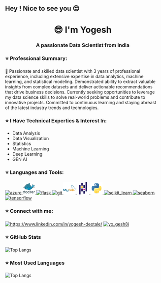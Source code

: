 ##  Hey ! Nice to see you 😍
<h1 align="center"> 😎 I'm Yogesh</h1>
<h3 align="center">A passionate Data Scientist from India</h3>
<h3 align="left">⭐ Professional Summary: </h3>
    🔭 Passionate and skilled data scientist with 3 years of professional experience, including extensive expertise in data analytics, machine learning, and statistical 
       modeling. Demonstrated ability to extract valuable insights from complex datasets and deliver actionable recommendations that drive business decisions.
       Currently seeking opportunities to leverage my data science skills to solve real-world problems and contribute to innovative projects. Committed to continuous                learning and staying abreast of the latest industry trends and technologies.

<h3 align="left">⭐ I Have Technical Experties & Interest In: </h3>

- Data Analysis
- Data Visualization
- Statistics
- Machine Learning
- Deep Learning
- GEN AI

<h3 align="left">⭐ Languages and Tools:</h3>
<p align="left"> <a href="https://azure.microsoft.com/en-in/" target="_blank" rel="noreferrer"> <img src="https://www.vectorlogo.zone/logos/microsoft_azure/microsoft_azure-icon.svg" alt="azure" width="40" height="40"/> </a> <a href="https://www.docker.com/" target="_blank" rel="noreferrer"> <img src="https://raw.githubusercontent.com/devicons/devicon/master/icons/docker/docker-original-wordmark.svg" alt="docker" width="40" height="40"/> </a> <a href="https://flask.palletsprojects.com/" target="_blank" rel="noreferrer"> <img src="https://www.vectorlogo.zone/logos/pocoo_flask/pocoo_flask-icon.svg" alt="flask" width="40" height="40"/> </a> <a href="https://git-scm.com/" target="_blank" rel="noreferrer"> <img src="https://www.vectorlogo.zone/logos/git-scm/git-scm-icon.svg" alt="git" width="40" height="40"/> </a> <a href="https://www.mysql.com/" target="_blank" rel="noreferrer"> <img src="https://raw.githubusercontent.com/devicons/devicon/master/icons/mysql/mysql-original-wordmark.svg" alt="mysql" width="40" height="40"/> </a> <a href="https://pandas.pydata.org/" target="_blank" rel="noreferrer"> <img src="https://raw.githubusercontent.com/devicons/devicon/2ae2a900d2f041da66e950e4d48052658d850630/icons/pandas/pandas-original.svg" alt="pandas" width="40" height="40"/> </a> <a href="https://www.python.org" target="_blank" rel="noreferrer"> <img src="https://raw.githubusercontent.com/devicons/devicon/master/icons/python/python-original.svg" alt="python" width="40" height="40"/> </a> <a href="https://scikit-learn.org/" target="_blank" rel="noreferrer"> <img src="https://upload.wikimedia.org/wikipedia/commons/0/05/Scikit_learn_logo_small.svg" alt="scikit_learn" width="40" height="40"/> </a> <a href="https://seaborn.pydata.org/" target="_blank" rel="noreferrer"> <img src="https://seaborn.pydata.org/_images/logo-mark-lightbg.svg" alt="seaborn" width="40" height="40"/> </a> <a href="https://www.tensorflow.org" target="_blank" rel="noreferrer"> <img src="https://www.vectorlogo.zone/logos/tensorflow/tensorflow-icon.svg" alt="tensorflow" width="40" height="40"/> </a> </p>


<h3 align="left">⭐ Connect with me:</h3>
<p align="left">
<a href="https://linkedin.com/in/https://www.linkedin.com/in/yogesh-deotale/" target="blank"><img align="center" src="https://raw.githubusercontent.com/rahuldkjain/github-profile-readme-generator/master/src/images/icons/Social/linked-in-alt.svg" alt="https://www.linkedin.com/in/yogesh-deotale/" height="30" width="40" /></a>
<a href="https://instagram.com/yo_gesh8i" target="blank"><img align="center" src="https://raw.githubusercontent.com/rahuldkjain/github-profile-readme-generator/master/src/images/icons/Social/instagram.svg" alt="yo_gesh8i" height="30" width="40" /></a>
</p>

### ⭐ GitHub Stats                                                                                                        
![Top Langs](https://github-readme-stats.vercel.app/api/top-langs/?username=yogesh3i&layout=compact&theme=radical)
                                                                                                                          
### ⭐ Most Used Languages
![Top Langs](https://github-readme-stats.vercel.app/api/top-langs/?username=yogesh3i&layout=compact&theme=radical)


